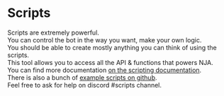 # Scripts

Scripts are extremely powerful.  
You can control the bot in the way you want, make your own logic.  
You should be able to create mostly anything you can think of using the scripts.  
This tool allows you to access all the API & functions that powers NJA.  
You can find more documentation [on the scripting documentation](/doc/scripting).  
There is also a bunch of [example scripts on github](https://scripts.ogame.ninja).  
Feel free to ask for help on discord #scripts channel.  